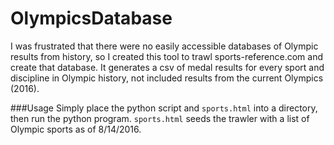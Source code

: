 # OlympicsDatabase

I was frustrated that there were no easily accessible databases of Olympic results from history, so I created this tool to trawl sports-reference.com and create that database. It generates a csv of medal results for every sport and discipline in Olympic history, not included results from the current Olympics (2016). 

###Usage
Simply place the python script and `sports.html` into a directory, then run the python program. `sports.html` seeds the trawler with a list of Olympic sports as of 8/14/2016.
